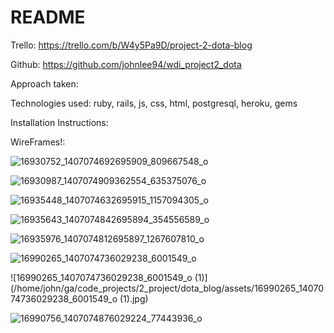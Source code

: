 # README

Trello: https://trello.com/b/W4y5Pa9D/project-2-dota-blog

Github: https://github.com/johnlee94/wdi_project2_dota

Approach taken:

Technologies used: ruby, rails, js, css, html, postgresql, heroku, gems

Installation Instructions:

WireFrames!:

![16930752_1407074692695909_809667548_o](/home/john/ga/code_projects/2_project/dota_blog/assets/16930752_1407074692695909_809667548_o.jpg)

![16930987_1407074909362554_635375076_o](/home/john/ga/code_projects/2_project/dota_blog/assets/16930987_1407074909362554_635375076_o.jpg)

![16935448_1407074632695915_1157094305_o](/home/john/ga/code_projects/2_project/dota_blog/assets/16935448_1407074632695915_1157094305_o.jpg)

![16935643_1407074842695894_354556589_o](/home/john/ga/code_projects/2_project/dota_blog/assets/16935643_1407074842695894_354556589_o.jpg)

![16935976_1407074812695897_1267607810_o](/home/john/ga/code_projects/2_project/dota_blog/assets/16935976_1407074812695897_1267607810_o.jpg)

![16990265_1407074736029238_6001549_o](/home/john/ga/code_projects/2_project/dota_blog/assets/16990265_1407074736029238_6001549_o.jpg)

![16990265_1407074736029238_6001549_o (1)](/home/john/ga/code_projects/2_project/dota_blog/assets/16990265_1407074736029238_6001549_o (1).jpg)

![16990756_1407074876029224_77443936_o](/home/john/ga/code_projects/2_project/dota_blog/assets/16990756_1407074876029224_77443936_o.jpg)